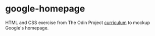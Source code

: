 # google-homepage
HTML and CSS exercise from The Odin Project [curriculum](http://www.theodinproject.com/courses/web-development-101/lessons/html-css) to mockup Google's homepage.